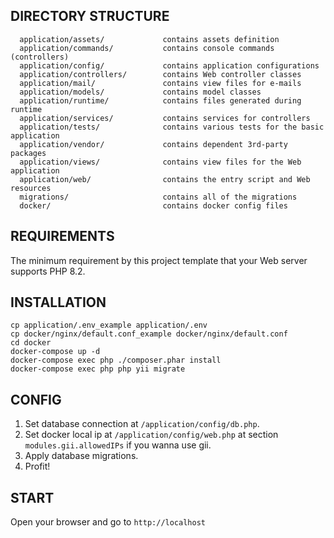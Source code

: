 DIRECTORY STRUCTURE
-------------------

      application/assets/             contains assets definition
      application/commands/           contains console commands (controllers)
      application/config/             contains application configurations
      application/controllers/        contains Web controller classes
      application/mail/               contains view files for e-mails
      application/models/             contains model classes
      application/runtime/            contains files generated during runtime
      application/services/           contains services for controllers
      application/tests/              contains various tests for the basic application
      application/vendor/             contains dependent 3rd-party packages
      application/views/              contains view files for the Web application
      application/web/                contains the entry script and Web resources
      migrations/                     contains all of the migrations
      docker/                         contains docker config files



REQUIREMENTS
------------

The minimum requirement by this project template that your Web server supports PHP 8.2.


INSTALLATION
------------

```
cp application/.env_example application/.env
cp docker/nginx/default.conf_example docker/nginx/default.conf
cd docker
docker-compose up -d
docker-compose exec php ./composer.phar install
docker-compose exec php php yii migrate
```

CONFIG
------
1. Set database connection at ```/application/config/db.php```.
2. Set docker local ip at ```/application/config/web.php``` at section ```modules.gii.allowedIPs``` if you wanna use gii.
3. Apply database migrations.
4. Profit!

START
-----
Open your browser and go to ```http://localhost```